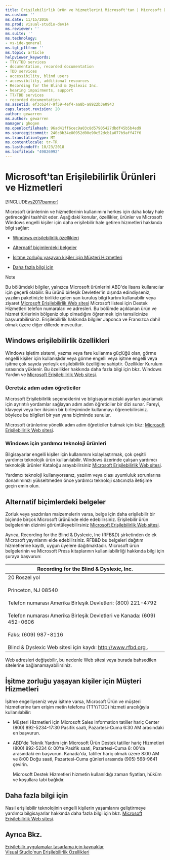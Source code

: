 ```yaml
---
title: Erişilebilirlik ürün ve hizmetlerini Microsoft'tan | Microsoft Docs
ms.custom: ''
ms.date: 11/15/2016
ms.prod: visual-studio-dev14
ms.reviewer: ''
ms.suite: ''
ms.technology:
- vs-ide-general
ms.tgt_pltfrm: ''
ms.topic: article
helpviewer_keywords:
- TTY/TDD services
- documentation, recorded documentation
- TDD services
- accessibility, blind users
- accessibility, additional resources
- Recording for the Blind & Dyslexic Inc.
- hearing impairments, support
- TT/TDD services
- recorded documentation
ms.assetid: ef3c6247-9f59-4ef4-aa8b-a8922b3e0943
caps.latest.revision: 20
author: gewarren
ms.author: gewarren
manager: ghogen
ms.openlocfilehash: 96ad41ff6cec9a03c8d57905427dbdf45b5b4ed9
ms.sourcegitcommit: 240c8b34e80952d00e90c52dcb1a077b9aff47f6
ms.translationtype: MT
ms.contentlocale: tr-TR
ms.lasthandoff: 10/23/2018
ms.locfileid: "49826992"
---
```

# <a name="accessibility-products-and-services-from-microsoft"></a>Microsoft'tan Erişilebilirlik Ürünleri ve Hizmetleri
[!INCLUDE[vs2017banner](../../includes/vs2017banner.md)]

  
Microsoft ürünlerinin ve hizmetlerinin kullanımını herkes için daha kolay hale getireceğini taahhüt eder. Aşağıdaki konular, özellikler, ürünler ve Microsoft Windows engelli kişiler için daha erişilebilir hale getiren hizmetleri hakkında bilgi sağlar:  
  
-   [Windows erişilebilirlik özellikleri](../../ide/reference/accessibility-products-and-services-from-microsoft.md#windows)  
  
-   [Alternatif biçimlerdeki belgeler](../../ide/reference/accessibility-products-and-services-from-microsoft.md#altfortmats)  
  
-   [İşitme zorluğu yaşayan kişiler için Müşteri Hizmetleri](../../ide/reference/accessibility-products-and-services-from-microsoft.md#hearing)  
  
-   [Daha fazla bilgi için](../../ide/reference/accessibility-products-and-services-from-microsoft.md#moreinfo)  
  
> [!NOTE]
>  Bu bölümdeki bilgiler, yalnızca Microsoft ürünlerini ABD'de lisans kullanıcılar için geçerli olabilir. Bu ürünü birleşik Devletler'in dışında edindiyseniz, yazılım paketinizle birlikte gelen yan kuruluş bilgi kartını kullanabilir veya ziyaret [Microsoft Erişilebilirlik Web sitesi](http://go.microsoft.com/fwlink/?LinkId=8431) Microsoft listesi için Destek Hizmetleri telefon numaraları ve adresleri. Bu bölümde açıklanan ürün ve hizmet türlerinin bölgeniz olup olmadığını öğrenmek için temsilcinize başvurabilirsiniz. Erişilebilirlik hakkında bilgiler Japonca ve Fransızca dahil olmak üzere diğer dillerde mevcuttur.  
  
##  <a name="windows"></a> Windows erişilebilirlik özellikleri  
 Windows işletim sistemi, yazma veya fare kullanma güçlüğü olan, görme engelli kişiler için kullanışlıdır veya görme engelli veya işitme engelli veya işitme çok sayıda yerleşik erişilebilirlik özelliğine sahiptir. Özellikler Kurulum sırasında yüklenir. Bu özellikler hakkında daha fazla bilgi için bkz. Windows Yardım ve [Microsoft Erişilebilirlik Web sitesi](http://go.microsoft.com/fwlink/?LinkId=8431).  
  
### <a name="free-step-by-step-tutorials"></a>Ücretsiz adım adım öğreticiler  
 Microsoft Erişilebilirlik seçeneklerini ve bilgisayarınızdaki ayarları ayarlamak için ayrıntılı yordamlar sağlayan adım adım öğreticiler bir dizi sunar. Fareyi, klavyeyi veya her ikisinin bir birleşiminde kullanmayı öğrenebilirsiniz. böylece bu bilgileri bir yan yana biçiminde sunulur.  
  
 Microsoft ürünlerine yönelik adım adım öğreticiler bulmak için bkz: [Microsoft Erişilebilirlik Web sitesi](http://go.microsoft.com/fwlink/?LinkId=8431).  
  
### <a name="assistive-technology-products-for-windows"></a>Windows için yardımcı teknoloji ürünleri  
 Bilgisayarlar engelli kişiler için kullanımını kolaylaştırmak, çok çeşitli yardımcı teknolojik ürün kullanılabilir. Windows üzerinde çalışan yardımcı teknolojik ürünler Kataloğu arayabilirsiniz [Microsoft Erişilebilirlik Web sitesi](http://go.microsoft.com/fwlink/?LinkId=8431).  
  
 Yardımcı teknoloji kullanıyorsanız, yazılım veya olası uyumluluk sorunlarına donanımınızı yükseltmeden önce yardımcı teknoloji satıcınızla iletişime geçin emin olun.  
  
##  <a name="altfortmats"></a> Alternatif biçimlerdeki belgeler  
 Zorluk veya yazdırılan malzemelerin varsa, belge için daha erişilebilir bir biçimde birçok Microsoft ürününde elde edebilirsiniz. Erişilebilir ürün belgelerinin dizinini görüntüleyebilirsiniz [Microsoft Erişilebilirlik Web sitesi](http://go.microsoft.com/fwlink/?LinkId=8431).  
  
 Ayrıca, Recording for the Blind & Dyslexic, Inc (RFB&D) şirketinden de ek Microsoft yayınlarını elde edebilirsiniz. RFB&D bu belgeleri dağıtım hizmetlerine kayıtlı, uygun üyelere dağıtmaktadır. Microsoft ürün belgelerinin ve Microsoft Press kitaplarının kullanılabilirliği hakkında bilgi için şuraya başvurun:  
  
|Recording for the Blind & Dyslexic, Inc.|  
|----------------------------------------------|  
|20 Roszel yol<br /><br /> Princeton, NJ 08540<br /><br /> Telefon numarası Amerika Birleşik Devletleri: (800) 221-4792<br /><br /> Telefon numarası Amerika Birleşik Devletleri ve Kanada: (609) 452-0606<br /><br /> Faks: (609) 987-8116<br /><br /> Blind & Dyslexic Web sitesi için kaydı: [ http://www.rfbd.org ](http://go.microsoft.com/fwlink/?LinkId=62504).|  
  
 Web adresleri değişebilir, bu nedenle Web sitesi veya burada bahsedilen sitelerine bağlanamayabilirsiniz.  
  
##  <a name="hearing"></a> İşitme zorluğu yaşayan kişiler için Müşteri Hizmetleri  
 İşitme engelliyseniz veya işitme varsa, Microsoft Ürün ve müşteri hizmetlerine tam erişim metin telefonu (TTY/TDD) hizmeti aracılığıyla kullanılabilir:  
  
- Müşteri Hizmetleri için Microsoft Sales Information tatiller hariç Center (800) 892-5234-17:30 Pasifik saati, Pazartesi-Cuma 6:30 AM arasındaki en başvurun.  
  
- ABD'de Teknik Yardım için Microsoft Ürün Destek tatiller hariç Hizmetleri (800) 892-5234 6: 00'te Pasifik saati, Pazartesi-Cuma 6: 00'da arasındaki en başvurun. Kanada'da, tatiller hariç olmak üzere 8:00 AM ve 8:00 Doğu saati, Pazartesi-Cuma günleri arasında (905) 568-9641 çevirin.  
  
  Microsoft Destek Hizmetleri hizmetin kullanıldığı zaman fiyatları, hüküm ve koşullara tabi bağlıdır.  
  
##  <a name="moreinfo"></a> Daha fazla bilgi için  
 Nasıl erişilebilir teknolojinin engelli kişilerin yaşamlarını geliştirmeye yardımcı bilgisayarlar hakkında daha fazla bilgi için bkz. [Microsoft Erişilebilirlik Web sitesi](http://go.microsoft.com/fwlink/?LinkId=8431).  
  
## <a name="see-also"></a>Ayrıca Bkz.  
 [Erişilebilir uygulamalar tasarlama için kaynaklar](../../ide/reference/resources-for-designing-accessible-applications.md)   
 [Visual Studio'nun Erişilebilirlik Özellikleri](../../ide/reference/accessibility-features-of-visual-studio.md)






